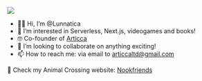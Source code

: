 ![](/pugWave.gif)

- 👩‍💻 Hi, I’m @Lunnatica
- 👀 I’m interested in Serverless, Next.js, videogames and books!
- 🤓 Co-founder of [Articca](https://www.articca.co.uk)
- 💞️ I’m looking to collaborate on anything exciting!
- 📫 How to reach me: via email to <articcaltd@gmail.com>

👾 Check my Animal Crossing website: [Nookfriends](https://www.nookfriends.com)

<!---
Lunnatica/Lunnatica is a ✨ special ✨ repository because its `README.md` (this file) appears on your GitHub profile.
You can click the Preview link to take a look at your changes.
--->
